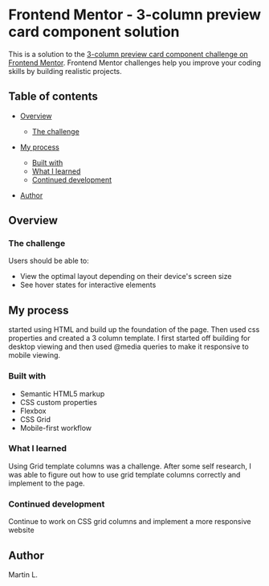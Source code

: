 # Frontend Mentor - 3-column preview card component solution

This is a solution to the [3-column preview card component challenge on Frontend Mentor](https://www.frontendmentor.io/challenges/3column-preview-card-component-pH92eAR2-). Frontend Mentor challenges help you improve your coding skills by building realistic projects. 

## Table of contents

- [Overview](#overview)
  - [The challenge](#the-challenge)
- [My process](#my-process)
  - [Built with](#built-with)
  - [What I learned](#what-i-learned)
  - [Continued development](#continued-development)

- [Author](#author)




## Overview

### The challenge

Users should be able to:

- View the optimal layout depending on their device's screen size
- See hover states for interactive elements



## My process

started using HTML and build up the foundation of the page. Then used css properties and created a 3 column template. I first started off building for desktop viewing and then used @media queries to make it responsive to mobile viewing. 

### Built with

- Semantic HTML5 markup
- CSS custom properties
- Flexbox
- CSS Grid
- Mobile-first workflow


### What I learned

Using Grid template columns was a challenge. After some self research, I was able to figure out how to use grid template columns correctly and implement to the page. 

### Continued development

Continue to work on CSS grid columns and implement a more responsive website

## Author

Martin L.
